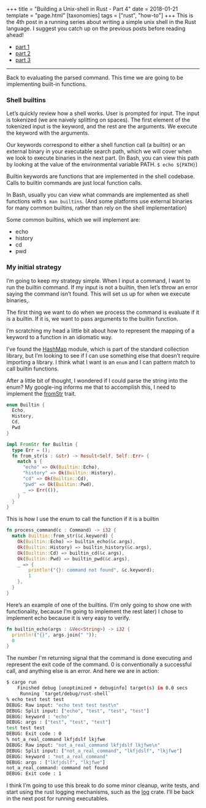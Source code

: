 +++
title = "Building a Unix-shell in Rust - Part 4"
date = 2018-01-21
template = "page.html"
[taxonomies]
tags = ["rust", "how-to"]
+++
This is the 4th post in a running series about writing a simple unix shell in the Rust language. 
I suggest you catch up on the previous posts before reading ahead! 

* [part 1](@/blog/2017-11-05-building-a-unix-shell-in-rust-part-1.md)
* [part 2](@/blog/2017-11-26-building-a-unix-shell-in-rust-part-2.md)
* [part 3](@/blog/2017-12-31-building-a-unix-shell-in-rust-part-3.md)

---
Back to evaluating the parsed command. This time we are going to be implementing built-in functions.

### Shell builtins
Let’s quickly review how a shell works.
User is prompted for input. The input is tokenized (we are naively splitting on spaces). The first element of the tokenized input is the keyword, and the rest are the arguments. We execute the keyword with the arguments.

Our keywords correspond to either a shell function call (a builtin) or an external binary in your executable search path, which we will cover when we look to execute binaries in the next part. (In Bash, you can view this path by looking at the value of the environmental variable PATH. `$ echo ${PATH}`)

Builtin keywords are functions that are implemented in the shell codebase. Calls to builtin commands are just local function calls. 

In Bash, usually you can view what commands are implemented as shell functions with `$ man builtins`. (And some platforms use external binaries for many common builtins, rather than rely on the shell implementation)

Some common builtins, which we will implement are:
* echo
* history
* cd
* pwd

### My initial strategy
I’m going to keep my strategy simple. When I input a command, I want to run the builtin command. If my input is not a builtin, then let’s throw an error saying the command isn’t found. This will set us up for when we execute binaries,.

The first thing we want to do when we process the command is evaluate if it is a builtin. If it is, we want to pass arguments to the builtin function. 

I’m scratching my head a little bit about how to represent the mapping of a keyword to a function in an idiomatic way.

I’ve found the [HashMap](https://doc.rust-lang.org/std/collections/struct.HashMap.html) module, which is part of the standard collection library, but I’m looking to see if I can use something else that doesn’t require importing a library. I think what I want is an `enum` and I can pattern match to call builtin functions.

After a little bit of thought, I wondered if I could parse the string into the enum? My google-ing informs me that to accomplish this, I need to implement the [fromStr](https://doc.rust-lang.org/std/str/trait.FromStr.html) trait. 

```rust
enum Builtin {
  Echo,
  History,
  Cd,
  Pwd
}

impl FromStr for Builtin {
  type Err = ();
  fn from_str(s : &str) -> Result<Self, Self::Err> {
    match s {
      "echo" => Ok(Builtin::Echo),
      "history" => Ok(Builtin::History),
      "cd" => Ok(Builtin::Cd),
      "pwd" => Ok(Builtin::Pwd),
      _ => Err(()),
    }
  }
}
```

This is how I use the enum to call the function if it is a builtin

```rust
fn process_command(c : Command) -> i32 {
  match Builtin::from_str(&c.keyword) {
    Ok(Builtin::Echo) => builtin_echo(&c.args),
    Ok(Builtin::History) => builtin_history(&c.args),
    Ok(Builtin::Cd) => builtin_cd(&c.args),
    Ok(Builtin::Pwd) => builtin_pwd(&c.args),
    _ => {
        println!("{}: command not found", &c.keyword);
        1
    },
  }
}
```

Here’s an example of one of the builtins. (I’m only going to show one with functionality, because I’m going to implement the rest later)
I chose to implement echo because it is very easy to verify. 

```rust
fn builtin_echo(args : &Vec<String>) -> i32 {
  println!("{}", args.join(" "));
  0
}
```

The number I'm returning signal that the command is done executing and represent the exit code of the command. 0 is conventionally a successful call, and anything else is an error. 
And here we are in action:

```sh
$ cargo run
    Finished debug [unoptimized + debuginfo] target(s) in 0.0 secs
     Running `target/debug/rust-shell`
% echo test test test
DEBUG: Raw input: "echo test test test\n"
DEBUG: Split input: ["echo", "test", "test", "test"]
DEBUG: keyword : "echo"
DEBUG: args : ["test", "test", "test"]
test test test
DEBUG: Exit code : 0
% not_a_real_command lkfjdslf lkjfwe
DEBUG: Raw input: "not_a_real_command lkfjdslf lkjfwe\n"
DEBUG: Split input: ["not_a_real_command", "lkfjdslf", "lkjfwe"]
DEBUG: keyword : "not_a_real_command"
DEBUG: args : ["lkfjdslf", "lkjfwe"]
not_a_real_command: command not found
DEBUG: Exit code : 1
```

I think I’m going to use this break to do some minor cleanup, write tests, and start using the rust logging mechanisms, such as the [log](https://github.com/rust-lang-nursery/log) crate. I’ll be back in the next post for running executables.
